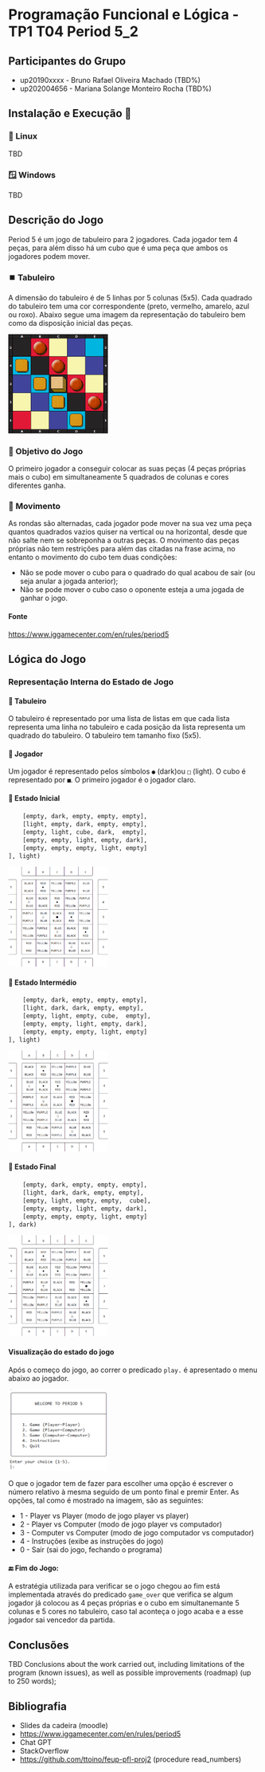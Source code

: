 # Programação Funcional e Lógica - TP1 T04 Period 5_2  

## Participantes do Grupo 
- up20190xxxx - Bruno Rafael Oliveira Machado  (TBD%)
- up202004656 - Mariana Solange Monteiro Rocha (TBD%)

## Instalação e Execução 💽
### 🐧 Linux
TBD
### 🪟 Windows
TBD

## Descrição do Jogo 
Period 5 é um jogo de tabuleiro para 2 jogadores. Cada jogador tem 4 peças, para além disso há um cubo que é uma peça que ambos os jogadores podem mover.

### ⏹️ Tabuleiro 
A dimensão do tabuleiro é de 5 linhas por 5 colunas (5x5). Cada quadrado do tabuleiro tem uma cor correspondente (preto, vermelho, amarelo, azul ou roxo). Abaixo segue uma imagem da representação do tabuleiro bem como da disposição inicial das peças.

<img src="assets/board-image.png" alt="tabuleiro" width="200"/>

### 🎯 Objetivo do Jogo
O primeiro jogador a conseguir colocar as suas peças (4 peças próprias mais o cubo) em simultaneamente 5 quadrados de colunas e cores diferentes ganha.

### 🏃 Movimento
As rondas são alternadas, cada jogador pode mover na sua vez uma peça quantos quadrados vazios quiser na vertical ou na horizontal, desde que não salte nem se sobreponha a outras peças. 
O movimento das peças próprias não tem restrições para além das citadas na frase acima, no entanto o movimento do cubo tem duas condições:
- Não se pode mover o cubo para o quadrado do qual acabou de sair (ou seja anular a jogada anterior);
- Não se pode mover o cubo caso o oponente esteja a uma jogada de ganhar o jogo.
  
#### Fonte
https://www.iggamecenter.com/en/rules/period5 


## Lógica do Jogo

### Representação Interna do Estado de Jogo
#### 🧩 **Tabuleiro**
 O tabuleiro é representado por uma lista de listas em que cada lista representa uma linha no tabuleiro e cada posição da lista representa um quadrado do tabuleiro. O tabuleiro tem tamanho fixo (5x5).

#### 👤 **Jogador**
 Um jogador é representado pelos símbolos `●` (dark)ou `□` (light). O cubo é representado por `■`. O primeiro jogador é o jogador claro.

#### 🥚 **Estado Inicial** 
```([
    [empty, dark, empty, empty, empty],
    [light, empty, dark, empty, empty],
    [empty, light, cube, dark,  empty],
    [empty, empty, light, empty, dark],
    [empty, empty, empty, light, empty] 
], light)
```

<img src="assets/estado-inicial.png" alt="inicial" width="200"/>

#### 🐣 **Estado Intermédio**
```([
    [empty, dark, empty, empty, empty],
    [light, dark, dark, empty, empty],
    [empty, light, empty, cube,  empty],
    [empty, empty, light, empty, dark],
    [empty, empty, empty, light, empty]
], light)
```
<img src="assets/estado-intermedio.png" alt="intermedio" width="200"/>

#### 🐔 **Estado Final**
```([
    [empty, dark, empty, empty, empty],
    [light, dark, dark, empty, empty],
    [empty, light, empty, empty,  cube],
    [empty, empty, light, empty, dark],
    [empty, empty, empty, light, empty] 
], dark) 
```
<img src="assets/estado-final.png" alt="final" width="200"/>

#### Visualização do estado do jogo
Após o começo do jogo, ao correr o predicado ``play.`` é apresentado o menu abaixo ao jogador.

<img src="assets/menu.png" alt="final" width="200"/>

O que o jogador tem de fazer para escolher uma opção é escrever o número relativo à mesma seguido de um ponto final e premir Enter. 
As opções, tal como é mostrado na imagem, são as seguintes:

- 1 - Player vs Player (modo de jogo player vs player)
- 2 - Player vs Computer (modo de jogo player vs computador)
- 3 - Computer vs Computer (modo de jogo computador vs computador)
- 4 - Instruções (exibe as instruções do jogo)
- 0 - Sair (sai do jogo, fechando o programa)





#### 🔚 **Fim do Jogo**:
 A estratégia utilizada para verificar se o jogo chegou ao fim está implementada através do predicado ``game_over`` que verifica se algum jogador já colocou as 4 peças próprias e o cubo em simultanemante 5 colunas e 5 cores no tabuleiro, caso tal aconteça o jogo acaba e a esse jogador sai vencedor da partida.

#### 

## Conclusões
TBD Conclusions about the work carried out, including limitations of the program (known
issues), as well as possible improvements (roadmap) (up to 250 words);

## Bibliografia
- Slides da cadeira (moodle)
- https://www.iggamecenter.com/en/rules/period5 
- Chat GPT
- StackOverflow
- https://github.com/ttoino/feup-pfl-proj2 (procedure read_numbers)
